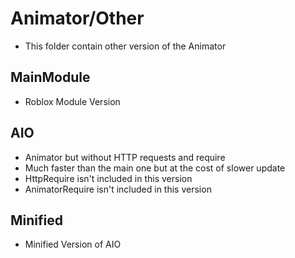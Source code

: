 # Animator/Other
* This folder contain other version of the Animator

## MainModule
* Roblox Module Version

## AIO
* Animator but without HTTP requests and require
* Much faster than the main one but at the cost of slower update
* HttpRequire isn't included in this version
* AnimatorRequire isn't included in this version

## Minified
* Minified Version of AIO